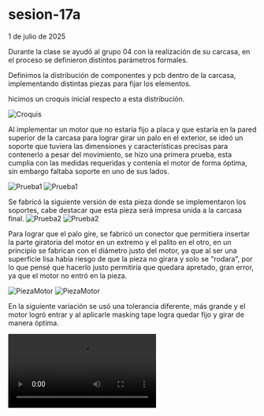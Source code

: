 # sesion-17a
1 de julio de 2025

Durante la clase se ayudó al grupo 04 con la realización de su carcasa, en el proceso se definieron distintos parámetros formales.

Definimos la distribución de componentes y pcb dentro de la carcasa, implementando distintas piezas para fijar los elementos.

hicimos un croquis inicial respecto a esta distribución.

![Croquis](https://github.com/AlanisMria/dis8644-2025-1-proyectos/blob/main/25-AlanisMria/sesion-17a/archivos/CroquisProyecto.jpg)

Al implementar un motor que no estaría fijo a placa y que estaría en la pared superior de la carcasa para lograr girar un palo en el exterior, se ideó un soporte que tuviera las dimensiones y características precisas para contenerlo a pesar del movimiento, se hizo una primera prueba, esta cumplia con las medidas requeridas y contenía el motor de forma óptima, sin embargo faltaba soporte en uno de sus lados.

![Prueba1](https://github.com/AlanisMria/dis8644-2025-1-proyectos/blob/main/25-AlanisMria/sesion-17a/archivos/prueba1.jpg)
![Prueba1](https://github.com/AlanisMria/dis8644-2025-1-proyectos/blob/main/25-AlanisMria/sesion-17a/archivos/prueba1Vista.jpg)

Se fabricó la siguiente versión de esta pieza donde se implementaron los soportes, cabe destacar que esta pieza será impresa unida a la carcasa final.
![Prueba2](https://github.com/AlanisMria/dis8644-2025-1-proyectos/blob/main/25-AlanisMria/sesion-17a/archivos/prueba2.jpg)
![Prueba2](https://github.com/AlanisMria/dis8644-2025-1-proyectos/blob/main/25-AlanisMria/sesion-17a/archivos/prueba2vista.jpg)

Para lograr que el palo gire, se fabricó un conector que permitiera insertar la parte giratoria del motor en un extremo y el palito en el otro, en un principio se fabrican con el diámetro justo del motor, ya que al ser una superficie lisa había riesgo de que la pieza no girara y solo se "rodara", por lo que pensé que hacerlo justo permitiría que quedara apretado, gran error, ya que el motor no entró en la pieza.

![PiezaMotor](https://github.com/AlanisMria/dis8644-2025-1-proyectos/blob/main/25-AlanisMria/sesion-17a/archivos/piezamotor1.jpg)
![PiezaMotor](https://github.com/AlanisMria/dis8644-2025-1-proyectos/blob/main/25-AlanisMria/sesion-17a/archivos/piezaMotor1vista.jpg)


En la siguiente variación se usó una tolerancia diferente, más grande y el motor logró entrar y al aplicarle masking tape logra quedar fijo y girar de manera óptima.

![PiezaGirando](https://github.com/AlanisMria/dis8644-2025-1-proyectos/blob/main/25-AlanisMria/sesion-17a/archivos/motorFuncionandoPieza.mp4)


